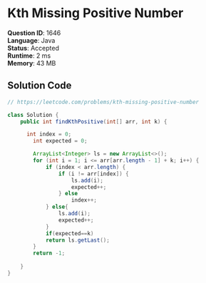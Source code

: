 # Kth Missing Positive Number

**Question ID**: 1646  
**Language**: Java  
**Status**: Accepted  
**Runtime**: 2 ms  
**Memory**: 43 MB  

## Solution Code
```java
// https://leetcode.com/problems/kth-missing-positive-number

class Solution {
    public int findKthPositive(int[] arr, int k) {

      int index = 0;
        int expected = 0;

        ArrayList<Integer> ls = new ArrayList<>();
        for (int i = 1; i <= arr[arr.length - 1] + k; i++) {
            if (index < arr.length) {
                if (i != arr[index]) {
                    ls.add(i);
                    expected++;
                } else
                    index++;
            } else{
                ls.add(i);
                expected++;
            }
            if(expected==k)
            return ls.getLast();
        }
        return -1;
        
    }
}
```
